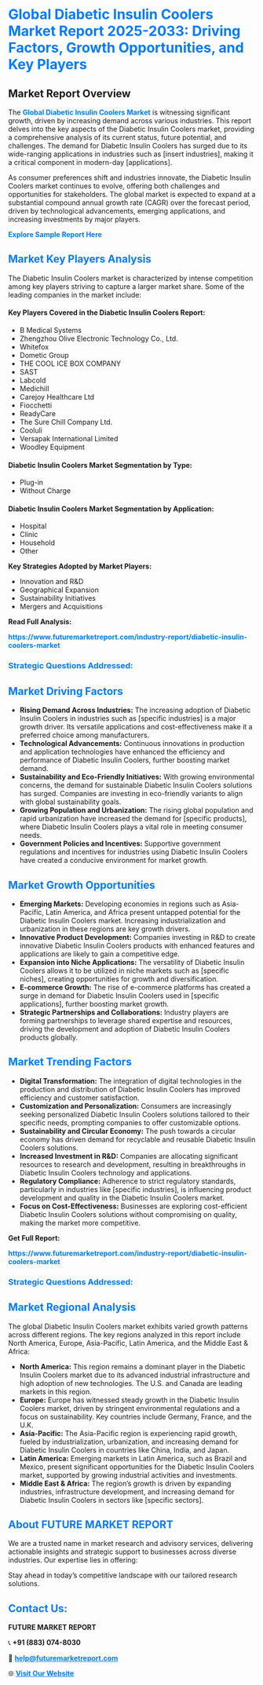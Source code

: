 <h1 style="color: #007BFF;">Global Diabetic Insulin Coolers Market Report 2025-2033: Driving Factors, Growth Opportunities, and Key Players</h1>

<section id="overview">
<h2>Market Report Overview</h2>
<p>The <a href="https://www.futuremarketreport.com/industry-report/diabetic-insulin-coolers-market" style="color: #007BFF; text-decoration: none;"><strong>Global Diabetic Insulin Coolers Market</strong></a> is witnessing significant growth, driven by increasing demand across various industries. This report delves into the key aspects of the Diabetic Insulin Coolers market, providing a comprehensive analysis of its current status, future potential, and challenges. The demand for Diabetic Insulin Coolers has surged due to its wide-ranging applications in industries such as [insert industries], making it a critical component in modern-day [applications].</p>
<p>As consumer preferences shift and industries innovate, the Diabetic Insulin Coolers market continues to evolve, offering both challenges and opportunities for stakeholders. The global market is expected to expand at a substantial compound annual growth rate (CAGR) over the forecast period, driven by technological advancements, emerging applications, and increasing investments by major players.</p>
</section>

<section id="overview">
<p><a href="https://www.futuremarketreport.com/request-sample/reportId=78019" style="color: #007BFF; text-decoration: none;"><strong>Explore Sample Report Here</strong></a></p>
</section>

<section id="key-players">
<h2 style="color: #007BFF;">Market Key Players Analysis</h2>
<p>The Diabetic Insulin Coolers market is characterized by intense competition among key players striving to capture a larger market share. Some of the leading companies in the market include:</p>
<h4>Key Players Covered in the Diabetic Insulin Coolers Report:</h4>
<ul><li>B Medical Systems</li><li>Zhengzhou Olive Electronic Technology Co., Ltd.</li><li>Whitefox</li><li>Dometic Group</li><li>THE COOL ICE BOX COMPANY</li><li>SAST</li><li>Labcold</li><li>Medichill</li><li>Carejoy Healthcare Ltd</li><li>Fiocchetti</li><li>ReadyCare</li><li>The Sure Chill Company Ltd.</li><li>Cooluli</li><li>Versapak International Limited</li><li>Woodley Equipment</li></ul>
<h4>Diabetic Insulin Coolers Market Segmentation by Type:</h4>
<ul><li>Plug-in</li><li>Without Charge</li></ul>

<h4>Diabetic Insulin Coolers Market Segmentation by Application:</h4>
<ul><li>Hospital</li><li>Clinic</li><li>Household</li><li>Other</li></ul>
<p><strong>Key Strategies Adopted by Market Players:</strong></p>
<ul>
<li>Innovation and R&D</li>
<li>Geographical Expansion</li>
<li>Sustainability Initiatives</li>
<li>Mergers and Acquisitions</li>
</ul>
</section>

<section>
<p><strong>Read Full Analysis: </strong></p><a href="https://www.futuremarketreport.com/industry-report/diabetic-insulin-coolers-market" style="color: #007BFF; text-decoration: none;"><strong>https://www.futuremarketreport.com/industry-report/diabetic-insulin-coolers-market</strong></a>
<h3 style="color: #007BFF;">Strategic Questions Addressed:</h3>
</section>

<section id="driving-factors">
<h2 style="color: #007BFF;">Market Driving Factors</h2>
<ul>
<li><strong>Rising Demand Across Industries:</strong> The increasing adoption of Diabetic Insulin Coolers in industries such as [specific industries] is a major growth driver. Its versatile applications and cost-effectiveness make it a preferred choice among manufacturers.</li>
<li><strong>Technological Advancements:</strong> Continuous innovations in production and application technologies have enhanced the efficiency and performance of Diabetic Insulin Coolers, further boosting market demand.</li>
<li><strong>Sustainability and Eco-Friendly Initiatives:</strong> With growing environmental concerns, the demand for sustainable Diabetic Insulin Coolers solutions has surged. Companies are investing in eco-friendly variants to align with global sustainability goals.</li>
<li><strong>Growing Population and Urbanization:</strong> The rising global population and rapid urbanization have increased the demand for [specific products], where Diabetic Insulin Coolers plays a vital role in meeting consumer needs.</li>
<li><strong>Government Policies and Incentives:</strong> Supportive government regulations and incentives for industries using Diabetic Insulin Coolers have created a conducive environment for market growth.</li>
</ul>
</section>

<section id="growth-opportunities">
<h2 style="color: #007BFF;">Market Growth Opportunities</h2>
<ul>
<li><strong>Emerging Markets:</strong> Developing economies in regions such as Asia-Pacific, Latin America, and Africa present untapped potential for the Diabetic Insulin Coolers market. Increasing industrialization and urbanization in these regions are key growth drivers.</li>
<li><strong>Innovative Product Development:</strong> Companies investing in R&D to create innovative Diabetic Insulin Coolers products with enhanced features and applications are likely to gain a competitive edge.</li>
<li><strong>Expansion into Niche Applications:</strong> The versatility of Diabetic Insulin Coolers allows it to be utilized in niche markets such as [specific niches], creating opportunities for growth and diversification.</li>
<li><strong>E-commerce Growth:</strong> The rise of e-commerce platforms has created a surge in demand for Diabetic Insulin Coolers used in [specific applications], further boosting market growth.</li>
<li><strong>Strategic Partnerships and Collaborations:</strong> Industry players are forming partnerships to leverage shared expertise and resources, driving the development and adoption of Diabetic Insulin Coolers products globally.</li>
</ul>
</section>

<section id="trending-factors">
<h2 style="color: #007BFF;">Market Trending Factors</h2>
<ul>
<li><strong>Digital Transformation:</strong> The integration of digital technologies in the production and distribution of Diabetic Insulin Coolers has improved efficiency and customer satisfaction.</li>
<li><strong>Customization and Personalization:</strong> Consumers are increasingly seeking personalized Diabetic Insulin Coolers solutions tailored to their specific needs, prompting companies to offer customizable options.</li>
<li><strong>Sustainability and Circular Economy:</strong> The push towards a circular economy has driven demand for recyclable and reusable Diabetic Insulin Coolers solutions.</li>
<li><strong>Increased Investment in R&D:</strong> Companies are allocating significant resources to research and development, resulting in breakthroughs in Diabetic Insulin Coolers technology and applications.</li>
<li><strong>Regulatory Compliance:</strong> Adherence to strict regulatory standards, particularly in industries like [specific industries], is influencing product development and quality in the Diabetic Insulin Coolers market.</li>
<li><strong>Focus on Cost-Effectiveness:</strong> Businesses are exploring cost-efficient Diabetic Insulin Coolers solutions without compromising on quality, making the market more competitive.</li>
</ul>
</section>

<section>
<p><strong>Get Full Report: </strong></p><a href="https://www.futuremarketreport.com/industry-report/diabetic-insulin-coolers-market" style="color: #007BFF; text-decoration: none;"><strong>https://www.futuremarketreport.com/industry-report/diabetic-insulin-coolers-market</strong></a>
<h3 style="color: #007BFF;">Strategic Questions Addressed:</h3>
</section>


<section id="regional-analysis">
<h2 style="color: #007BFF;">Market Regional Analysis</h2>
<p>The global Diabetic Insulin Coolers market exhibits varied growth patterns across different regions. The key regions analyzed in this report include North America, Europe, Asia-Pacific, Latin America, and the Middle East & Africa:</p>
<ul>
<li><strong>North America:</strong> This region remains a dominant player in the Diabetic Insulin Coolers market due to its advanced industrial infrastructure and high adoption of new technologies. The U.S. and Canada are leading markets in this region.</li>
<li><strong>Europe:</strong> Europe has witnessed steady growth in the Diabetic Insulin Coolers market, driven by stringent environmental regulations and a focus on sustainability. Key countries include Germany, France, and the U.K.</li>
<li><strong>Asia-Pacific:</strong> The Asia-Pacific region is experiencing rapid growth, fueled by industrialization, urbanization, and increasing demand for Diabetic Insulin Coolers in countries like China, India, and Japan.</li>
<li><strong>Latin America:</strong> Emerging markets in Latin America, such as Brazil and Mexico, present significant opportunities for the Diabetic Insulin Coolers market, supported by growing industrial activities and investments.</li>
<li><strong>Middle East & Africa:</strong> The region’s growth is driven by expanding industries, infrastructure development, and increasing demand for Diabetic Insulin Coolers in sectors like [specific sectors].</li>
</ul>
</section>

<footer>
<h2 style="color: #007BFF;">About FUTURE MARKET REPORT</h2>
<p>We are a trusted name in market research and advisory services, delivering actionable insights and strategic support to businesses across diverse industries. Our expertise lies in offering:</p>

<p>Stay ahead in today’s competitive landscape with our tailored research solutions.</p>

<h2 style="color: #007BFF;">Contact Us:</h2>
<p><strong>FUTURE MARKET REPORT</strong></p>
<p>📞 <strong>+91 (883) 074-8030</strong></p>
<p>📧 <strong><a href="mailto:help@futuremarketreport.com" style="color: #007BFF;">help@futuremarketreport.com</a></strong></p>
<p>🌐 <strong><a href="https://www.futuremarketreport.com/" style="color: #007BFF;">Visit Our Website</a></strong></p>
</footer>